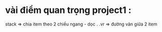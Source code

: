 # vài điểm quan trọng project1 :

stack => chia item theo 2 chiều ngang - dọc .
.vr => đường vân giữa 2 item
